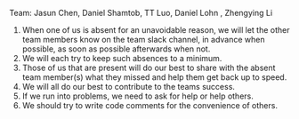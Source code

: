 Team: Jasun Chen, Daniel Shamtob, TT Luo, Daniel Lohn , Zhengying Li 



1. When one of us is absent for an unavoidable reason, we will let the other team members know on the team slack channel, in advance when possible, as soon as possible afterwards when not.
2. We will each try to keep such absences to a minimum.
3. Those of us that are present will do our best to share with the absent team member(s) what they missed and help them get back up to speed.
4. We will all do our best to contribute to the teams success.
5. If we run into problems, we need to ask for help or help others. 
6. We should try to write code comments for the convenience of others.
